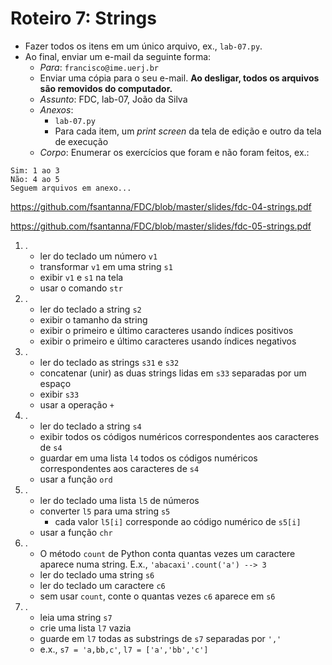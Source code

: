 <meta http-equiv="Content-Type" content="text/html; charset=UTF-8"/></p>        

Roteiro 7: Strings
==================

- Fazer todos os itens em um único arquivo, ex., `lab-07.py`.
- Ao final, enviar um e-mail da seguinte forma:
    - *Para*: `francisco@ime.uerj.br`
    - Enviar uma cópia para o seu e-mail.
      **Ao desligar, todos os arquivos são removidos do computador.**
    - *Assunto*: FDC, lab-07, João da Silva
    - *Anexos*:
        - `lab-07.py`
        - Para cada item, um *print screen* da tela de edição e outro da tela de execução
    - *Corpo*: Enumerar os exercícios que foram e não foram feitos, ex.:

```
Sim: 1 ao 3
Não: 4 ao 5
Seguem arquivos em anexo...
```

<https://github.com/fsantanna/FDC/blob/master/slides/fdc-04-strings.pdf>

<https://github.com/fsantanna/FDC/blob/master/slides/fdc-05-strings.pdf>

1. .
    - ler do teclado um número `v1`
    - transformar `v1` em uma string `s1`
    - exibir `v1` e `s1` na tela
    - usar o comando `str`
2. .
    - ler do teclado a string `s2`
    - exibir o tamanho da string
    - exibir o primeiro e último caracteres usando índices positivos
    - exibir o primeiro e último caracteres usando índices negativos
3. .
    - ler do teclado as strings `s31` e `s32`
    - concatenar (unir) as duas strings lidas em `s33` separadas por um espaço
    - exibir `s33`
    - usar a operação `+`
4. .
    - ler do teclado a string `s4`
    - exibir todos os códigos numéricos correspondentes aos caracteres de `s4`
    - guardar em uma lista `l4` todos os códigos numéricos correspondentes
      aos caracteres de `s4`
    - usar a função `ord`
5. .
    - ler do teclado uma lista `l5` de números
    - converter `l5` para uma string `s5`
        - cada valor `l5[i]` corresponde ao código numérico de `s5[i]`
    - usar a função `chr`
6. .
    - O método `count` de Python conta quantas vezes um caractere aparece numa
      string. E.x., `'abacaxi'.count('a') --> 3`
    - ler do teclado uma string `s6`
    - ler do teclado um caractere `c6`
    - sem usar `count`, conte o quantas vezes `c6` aparece em `s6`
7. .
    - leia uma string `s7`
    - crie uma lista `l7` vazia
    - guarde em `l7` todas as substrings de `s7` separadas por `','`
    - e.x., `s7 = 'a,bb,c'`, `l7 = ['a','bb','c']`
